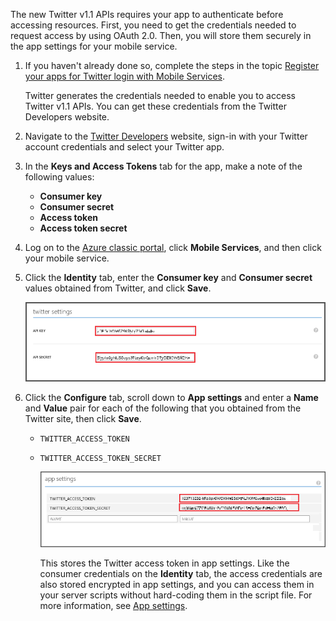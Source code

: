 

The new Twitter v1.1 APIs requires your app to authenticate before accessing resources. First, you need to get the credentials needed to request access by using OAuth 2.0. Then, you will store them securely in the app settings for your mobile service.

1. If you haven't already done so, complete the steps in the topic [Register your apps for Twitter login with Mobile Services](../articles/mobile-services/mobile-services-how-to-register-twitter-authentication.md). 
   
      Twitter generates the credentials needed to enable you to access Twitter v1.1 APIs. You can get these credentials from the Twitter Developers website. 
2. Navigate to the [Twitter Developers](http://go.microsoft.com/fwlink/p/?LinkId=268300) website, sign-in with your Twitter account credentials and select your Twitter app.
3. In the **Keys and Access Tokens** tab for the app, make a note of the following values:
   
   * **Consumer key**
   * **Consumer secret**
   * **Access token**
   * **Access token secret**
4. Log on to the [Azure classic portal](https://manage.windowsazure.com/), click **Mobile Services**, and then click your mobile service.
5. Click the **Identity** tab, enter the **Consumer key** and **Consumer secret** values obtained from Twitter, and click **Save**. 
   
    ![](./media/mobile-services-register-twitter-access/mobile-identity-tab-twitter-only.png)
6. Click the **Configure** tab, scroll down to **App settings** and enter a **Name** and **Value** pair for each of the following that you obtained from the Twitter site, then click **Save**.
   
   * `TWITTER_ACCESS_TOKEN`
   * `TWITTER_ACCESS_TOKEN_SECRET`
     
     ![](./media/mobile-services-register-twitter-access/mobile-schedule-job-app-settings.png)
     
     This stores the Twitter access token in app settings. Like the consumer credentials on the **Identity** tab, the access credentials are also stored encrypted in app settings, and you can access them in your server scripts without hard-coding them in the script file. For more information, see [App settings].

<!-- URLs. -->
[Mobile Services server script reference]: http://go.microsoft.com/fwlink/?LinkId=262293
[Register your apps for Twitter login with Mobile Services]: ../articles/mobile-services/mobile-services-how-to-register-twitter-authentication.md
[Twitter Developers]: http://go.microsoft.com/fwlink/p/?LinkId=268300
[App settings]: http://msdn.microsoft.com/library/azure/b6bb7d2d-35ae-47eb-a03f-6ee393e170f7